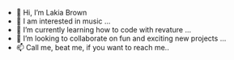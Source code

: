 - 👋 Hi, I’m Lakia Brown
- 👀 I am interested in music ...
- 🌱 I’m currently learning how to code with revature ...
- 💞️ I’m looking to collaborate on fun and exciting new projects ...
- 📫 Call me, beat me, if you want to reach me..
